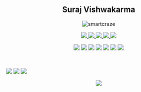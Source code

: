<h2 align="center">Suraj Vishwakarma</h2>

<p align="center">
  <img src="https://komarev.com/ghpvc/?username=smartcraze&label=Profile%20views&color=0e75b6&style=flat" alt="smartcraze" />
</p>

<p align="center">
  <a href="https://instagram.com/surajv354">
    <img src="https://img.shields.io/badge/Instagram-%23E4405F.svg?logo=Instagram&logoColor=white" />
  </a>
  <a href="https://linkedin.com/in/surajv354">
    <img src="https://img.shields.io/badge/LinkedIn-%230077B5.svg?logo=linkedin&logoColor=white" />
  </a>
  <a href="https://x.com/surajv354">
    <img src="https://img.shields.io/badge/X-black.svg?logo=X&logoColor=white" />
  </a>
  <a href="https://youtube.com/@smartcraze17">
    <img src="https://img.shields.io/badge/YouTube-%23FF0000.svg?logo=YouTube&logoColor=white" />
  </a>
  <a href="https://smartcraze.online">
    <img src="https://img.shields.io/badge/Portfolio-blue?style=flat&logo=google-chrome&logoColor=white" />
  </a>
</p>

<p align="center">
  <img src="https://img.shields.io/badge/JavaScript-333?style=flat&logo=javascript" />
  <img src="https://img.shields.io/badge/TypeScript-3178C6?style=flat&logo=typescript&logoColor=white" />
  <img src="https://img.shields.io/badge/React-20232A?style=flat&logo=react" />
  <img src="https://img.shields.io/badge/Next.js-000?style=flat&logo=nextdotjs" />
  <img src="https://img.shields.io/badge/TailwindCSS-38B2AC?style=flat&logo=tailwind-css&logoColor=white" />
  <img src="https://img.shields.io/badge/Node.js-339933?style=flat&logo=nodedotjs&logoColor=white" />
  <img src="https://img.shields.io/badge/Prisma-2D3748?style=flat&logo=prisma" />
</p>

<br/>

![](https://github-readme-stats.vercel.app/api?username=smartcraze&theme=tokyonight&hide_border=false&include_all_commits=false&count_private=false)
![](https://github-readme-streak-stats.herokuapp.com/?user=smartcraze&theme=tokyonight&hide_border=false)
![](https://github-readme-stats.vercel.app/api/top-langs/?username=smartcraze&theme=tokyonight&hide_border=false&include_all_commits=true&count_private=true&layout=compact)

<p align="center">
  <img src="https://github-profile-trophy.vercel.app/?username=smartcraze&theme=ambient_gradient&no-frame=true&no-bg=true&margin-w=4" />
</p>
